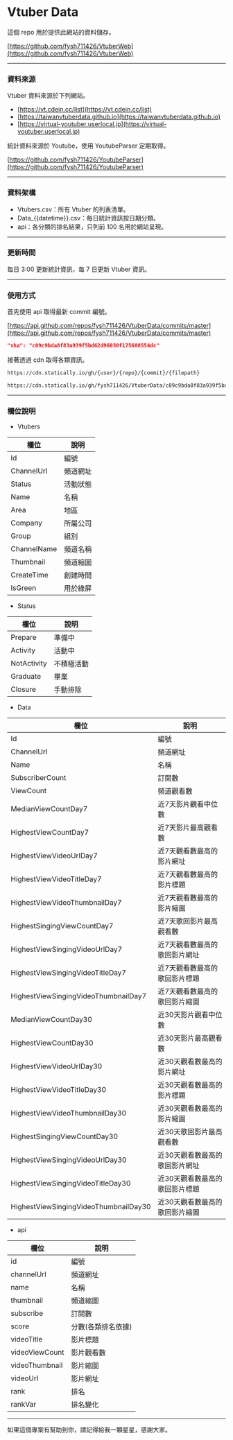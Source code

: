 # Vtuber Data  

這個 repo 用於提供此網站的資料儲存。  

[https://github.com/fysh711426/VtuberWeb](https://github.com/fysh711426/VtuberWeb)  

---  

### 資料來源  

Vtuber 資料來源於下列網站。  

* [https://vt.cdein.cc/list](https://vt.cdein.cc/list)  
* [https://taiwanvtuberdata.github.io](https://taiwanvtuberdata.github.io)  
* [https://virtual-youtuber.userlocal.jp](https://virtual-youtuber.userlocal.jp)  

統計資料來源於 Youtube，使用 YoutubeParser 定期取得。  

[https://github.com/fysh711426/YoutubeParser](https://github.com/fysh711426/YoutubeParser)  

---  

### 資料架構  

* Vtubers.csv：所有 Vtuber 的列表清單。  
* Data_{{datetime}}.csv：每日統計資訊按日期分類。  
* api：各分類的排名結果，只列前 100 名用於網站呈現。  

---  

### 更新時間  

每日 3:00 更新統計資訊，每 7 日更新 Vtuber 資訊。  

---  

### 使用方式  

首先使用 api 取得最新 commit 編號。  

[https://api.github.com/repos/fysh711426/VtuberData/commits/master](https://api.github.com/repos/fysh711426/VtuberData/commits/master)  

```json
"sha": "c09c9bda8f83a939f5bd62d96030f175608554dc"
```

接著透過 cdn 取得各類資訊。  

```html
https://cdn.statically.io/gh/{user}/{repo}/{commit}/{filepath}
```

```html
https://cdn.statically.io/gh/fysh711426/VtuberData/c09c9bda8f83a939f5bd62d96030f175608554dc/api/subscribe_tw.json
```



---  

### 欄位說明  

* Vtubers  

欄位 | 說明  
-----|------
Id | 編號
ChannelUrl | 頻道網址	
Status | 活動狀態
Name | 名稱
Area | 地區
Company	| 所屬公司
Group | 組別
ChannelName	| 頻道名稱
Thumbnail | 頻道縮圖
CreateTime | 創建時間
IsGreen | 用於綠屏

* Status  

欄位 | 說明  
-----|------
Prepare | 準備中
Activity | 活動中
NotActivity | 不積極活動
Graduate | 畢業
Closure | 手動排除

* Data  

欄位 | 說明  
-----|------
Id | 編號
ChannelUrl | 頻道網址	
Name | 名稱
SubscriberCount | 訂閱數	
ViewCount | 頻道觀看數
MedianViewCountDay7	| 近7天影片觀看中位數
HighestViewCountDay7 | 近7天影片最高觀看數
HighestViewVideoUrlDay7	| 近7天觀看數最高的影片網址
HighestViewVideoTitleDay7 | 近7天觀看數最高的影片標題
HighestViewVideoThumbnailDay7 | 近7天觀看數最高的影片縮圖
HighestSingingViewCountDay7	| 近7天歌回影片最高觀看數
HighestViewSingingVideoUrlDay7 | 近7天觀看數最高的歌回影片網址
HighestViewSingingVideoTitleDay7 | 近7天觀看數最高的歌回影片標題
HighestViewSingingVideoThumbnailDay7 | 近7天觀看數最高的歌回影片縮圖	
MedianViewCountDay30 | 近30天影片觀看中位數
HighestViewCountDay30 | 近30天影片最高觀看數
HighestViewVideoUrlDay30 | 近30天觀看數最高的影片網址
HighestViewVideoTitleDay30 | 近30天觀看數最高的影片標題
HighestViewVideoThumbnailDay30 | 近30天觀看數最高的影片縮圖
HighestSingingViewCountDay30 | 近30天歌回影片最高觀看數
HighestViewSingingVideoUrlDay30	| 近30天觀看數最高的歌回影片網址
HighestViewSingingVideoTitleDay30 | 近30天觀看數最高的歌回影片標題
HighestViewSingingVideoThumbnailDay30 | 近30天觀看數最高的歌回影片縮圖

* api  

欄位 | 說明  
-----|------
id | 編號
channelUrl | 頻道網址
name | 名稱
thumbnail | 頻道縮圖
subscribe | 訂閱數
score | 分數(各類排名依據)
videoTitle | 影片標題
videoViewCount | 影片觀看數
videoThumbnail | 影片縮圖
videoUrl | 影片網址
rank | 排名
rankVar | 排名變化

---  

如果這個專案有幫助到你，請記得給我一顆星星，感謝大家。  